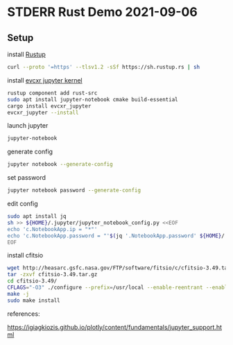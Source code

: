 # STDERR Rust Demo 2021-09-06

## Setup

install [Rustup](https://rustup.rs/)

```bash
curl --proto '=https' --tlsv1.2 -sSf https://sh.rustup.rs | sh
```

install [evcxr jupyter kernel](https://github.com/google/evcxr/blob/main/evcxr_jupyter/README.md) 

```bash
rustup component add rust-src
sudo apt install jupyter-notebook cmake build-essential
cargo install evcxr_jupyter
evcxr_jupyter --install
```

launch jupyter

```bash
jupyter-notebook
```

generate config

```bash
jupyter notebook --generate-config
```

set password

```bash
jupyter notebook password --generate-config
```

edit config 


```bash
sudo apt install jq
sh >> ${HOME}/.jupyter/jupyter_notebook_config.py <<EOF
echo 'c.NotebookApp.ip = "*"'
echo 'c.NotebookApp.password = "'$(jq '.NotebookApp.password' ${HOME}/.jupyter/jupyter_notebook_config.json)'"'
EOF
```

install cfitsio

```bash
wget http://heasarc.gsfc.nasa.gov/FTP/software/fitsio/c/cfitsio-3.49.tar.gz
tar -zxvf cfitsio-3.49.tar.gz
cd cfitsio-3.49/
CFLAGS="-O3" ./configure --prefix=/usr/local --enable-reentrant --enable-ssse3 --enable-sse2
make -j
sudo make install
```

references:

https://igiagkiozis.github.io/plotly/content/fundamentals/jupyter_support.html
